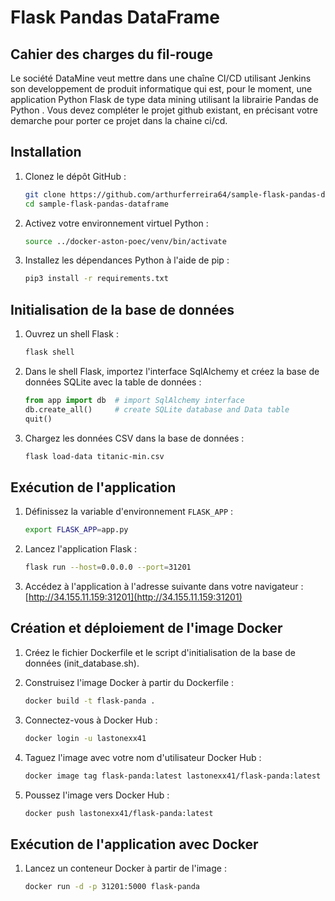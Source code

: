 # Flask Pandas DataFrame

## Cahier des charges du fil-rouge
Le société DataMine veut mettre dans une chaîne CI/CD utilisant Jenkins son developpement
de produit informatique qui est, pour le moment, une application Python Flask de type data mining utilisant la librairie Pandas de Python .
Vous devez compléter le projet github existant, en précisant votre demarche pour porter ce projet dans la chaine ci/cd.

## Installation
    
1. Clonez le dépôt GitHub :
    ```bash
    git clone https://github.com/arthurferreira64/sample-flask-pandas-dataframe.git
    cd sample-flask-pandas-dataframe
    ```

2. Activez votre environnement virtuel Python :
    ```bash
    source ../docker-aston-poec/venv/bin/activate
    ```

3. Installez les dépendances Python à l'aide de pip :
    ```bash
    pip3 install -r requirements.txt
    ```

## Initialisation de la base de données

1. Ouvrez un shell Flask :
    ```bash
    flask shell
    ```

2. Dans le shell Flask, importez l'interface SqlAlchemy et créez la base de données SQLite avec la table de données :
    ```python
    from app import db  # import SqlAlchemy interface
    db.create_all()     # create SQLite database and Data table
    quit()
    ```

3. Chargez les données CSV dans la base de données :
    ```bash
    flask load-data titanic-min.csv
    ```

## Exécution de l'application

1. Définissez la variable d'environnement `FLASK_APP` :
    ```bash
    export FLASK_APP=app.py
    ```

2. Lancez l'application Flask :
    ```bash
    flask run --host=0.0.0.0 --port=31201
    ```

3. Accédez à l'application à l'adresse suivante dans votre navigateur : [http://34.155.11.159:31201](http://34.155.11.159:31201)

## Création et déploiement de l'image Docker

1. Créez le fichier Dockerfile et le script d'initialisation de la base de données (init_database.sh).

2. Construisez l'image Docker à partir du Dockerfile :
    ```bash
    docker build -t flask-panda .
    ```

3. Connectez-vous à Docker Hub :
    ```bash
    docker login -u lastonexx41
    ```

4. Taguez l'image avec votre nom d'utilisateur Docker Hub :
    ```bash
    docker image tag flask-panda:latest lastonexx41/flask-panda:latest
    ```

5. Poussez l'image vers Docker Hub :
    ```bash
    docker push lastonexx41/flask-panda:latest
    ```

## Exécution de l'application avec Docker

1. Lancez un conteneur Docker à partir de l'image :
    ```bash
    docker run -d -p 31201:5000 flask-panda
    ```
